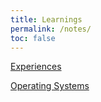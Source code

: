 ```yaml
---
title: Learnings
permalink: /notes/
toc: false
---
```


[Experiences](/experiences)

[Operating Systems](/operating-system)